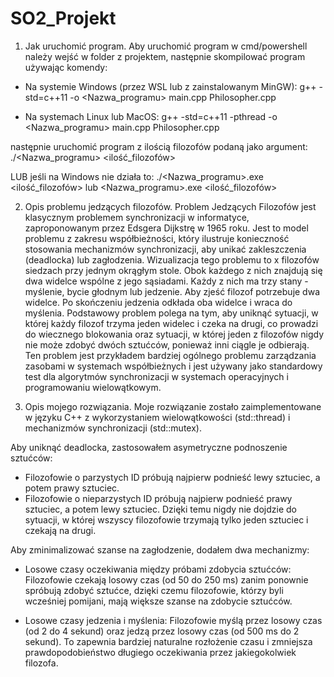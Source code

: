 # SO2_Projekt

1. Jak uruchomić program.
Aby uruchomić program w cmd/powershell należy wejść w folder z projektem, następnie skompilować program używając komendy:

- Na systemie Windows (przez WSL lub z zainstalowanym MinGW):
g++ -std=c++11 -o <Nazwa_programu> main.cpp Philosopher.cpp

- Na systemach Linux lub MacOS:
g++ -std=c++11 -pthread -o <Nazwa_programu> main.cpp Philosopher.cpp

następnie uruchomić program z ilością filozofów podaną jako argument:
./<Nazwa_programu> <ilość_filozofów>

LUB jeśli na Windows nie działa to:
./<Nazwa_programu>.exe <ilość_filozofów> lub <Nazwa_programu>.exe <ilość_filozofów>

2. Opis problemu jedzących filozofów.
Problem Jedzących Filozofów jest klasycznym problemem synchronizacji w informatyce, zaproponowanym przez Edsgera Dijkstrę w 1965 roku. Jest to model problemu z zakresu współbieżności, który ilustruje konieczność stosowania mechanizmów synchronizacji, aby unikać zakleszczenia (deadlocka) lub zagłodzenia.
Wizualizacja tego problemu to x filozofów siedzach przy jednym okrągłym stole. Obok każdego z nich znajdują się dwa widelce wspólne z jego sąsiadami. Każdy z nich ma trzy stany - myślenie, bycie głodnym lub jedzenie. Aby zjeść filozof potrzebuje dwa widelce. Po skończeniu jedzenia odkłada oba widelce i wraca do myślenia. Podstawowy problem polega na tym, aby uniknąć sytuacji, w której każdy filozof trzyma jeden widelec i czeka na drugi, co prowadzi do wiecznego blokowania oraz sytuacji, w której jeden z filozofów nigdy nie może zdobyć dwóch sztućców, ponieważ inni ciągle je odbierają.
Ten problem jest przykładem bardziej ogólnego problemu zarządzania zasobami w systemach współbieżnych i jest używany jako standardowy test dla algorytmów synchronizacji w systemach operacyjnych i programowaniu wielowątkowym.

3. Opis mojego rozwiązania.
Moje rozwiązanie zostało zaimplementowane w języku C++ z wykorzystaniem wielowątkowości (std::thread) i mechanizmów synchronizacji (std::mutex).

Aby uniknąć deadlocka, zastosowałem asymetryczne podnoszenie sztućców:
- Filozofowie o parzystych ID próbują najpierw podnieść lewy sztuciec, a potem prawy sztuciec.
- Filozofowie o nieparzystych ID próbują najpierw podnieść prawy sztuciec, a potem lewy sztuciec.
Dzięki temu nigdy nie dojdzie do sytuacji, w której wszyscy filozofowie trzymają tylko jeden sztuciec i czekają na drugi.

Aby zminimalizować szanse na zagłodzenie, dodałem dwa mechanizmy:
- Losowe czasy oczekiwania między próbami zdobycia sztućców:
Filozofowie czekają losowy czas (od 50 do 250 ms) zanim ponownie spróbują zdobyć sztućce, dzięki czemu filozofowie, którzy byli wcześniej pomijani, mają większe szanse na zdobycie sztućców.

- Losowe czasy jedzenia i myślenia:
Filozofowie myślą przez losowy czas (od 2 do 4 sekund) oraz jedzą przez losowy czas (od 500 ms do 2 sekund).
To zapewnia bardziej naturalne rozłożenie czasu i zmniejsza prawdopodobieństwo długiego oczekiwania przez jakiegokolwiek filozofa.
